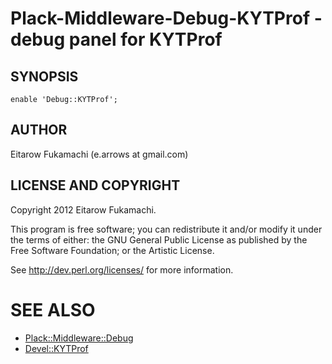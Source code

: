 # Plack-Middleware-Debug-KYTProf - debug panel for KYTProf

## SYNOPSIS

    enable 'Debug::KYTProf';

## AUTHOR

Eitarow Fukamachi (e.arrows at gmail.com)

## LICENSE AND COPYRIGHT

Copyright 2012 Eitarow Fukamachi.

This program is free software; you can redistribute it and/or modify it
under the terms of either: the GNU General Public License as published
by the Free Software Foundation; or the Artistic License.

See http://dev.perl.org/licenses/ for more information.

# SEE ALSO

* [Plack::Middleware::Debug](https://github.com/miyagawa/Plack-Middleware-Debug)
* [Devel::KYTProf](https://github.com/onishi/perl5-devel-kytprof)
